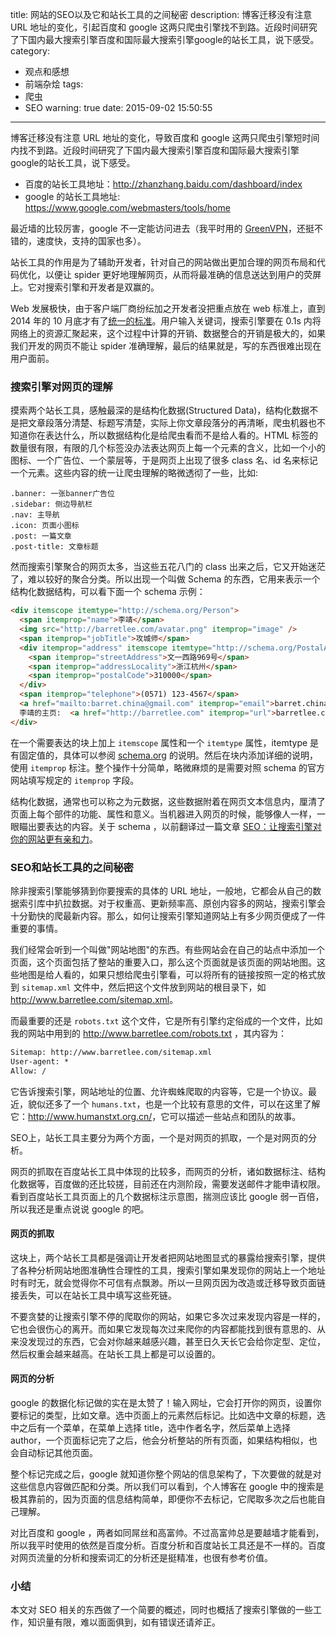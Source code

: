 title: 网站的SEO以及它和站长工具的之间秘密
description: 博客迁移没有注意 URL 地址的变化，引起百度和 google 这两只爬虫引擎找不到路。近段时间研究了下国内最大搜索引擎百度和国际最大搜索引擎google的站长工具，说下感受。
category:
  - 观点和感想
  - 前端杂烩
tags:
  - 爬虫
  - SEO
warning: true
date: 2015-09-02 15:50:55
---


博客迁移没有注意 URL 地址的变化，导致百度和 google 这两只爬虫引擎短时间内找不到路。近段时间研究了下国内最大搜索引擎百度和国际最大搜索引擎google的站长工具，说下感受。

- 百度的站长工具地址：<http://zhanzhang.baidu.com/dashboard/index>
- google 的站长工具地址: <https://www.google.com/webmasters/tools/home>

最近墙的比较厉害，google 不一定能访问进去（我平时用的 [GreenVPN](http://gjsq.link/)，还挺不错的，速度快，支持的国家也多）。

站长工具的作用是为了辅助开发者，针对自己的网站做出更加合理的网页布局和代码优化，以便让 spider 更好地理解网页，从而将最准确的信息送达到用户的荧屏上。它对搜索引擎和开发者是双赢的。

Web 发展极快，由于客户端厂商纷纭加之开发者没把重点放在 web 标准上，直到 2014 年的 10 月底才有了[统一的标准](http://www.w3.org/TR/2014/REC-html5-20141028/)。用户输入关键词，搜索引擎要在 0.1s 内将网络上的资源汇聚起来，这个过程中计算的开销、数据整合的开销是极大的，如果我们开发的网页不能让 spider 准确理解，最后的结果就是，写的东西很难出现在用户面前。

### 搜索引擎对网页的理解

摸索两个站长工具，感触最深的是结构化数据(Structured Data)，结构化数据不是把文章段落分清楚、标题写清楚，实际上你文章段落分的再清晰，爬虫机器也不知道你在表达什么，所以数据结构化是给爬虫看而不是给人看的。HTML 标签的数量很有限，有限的几个标签没办法表达网页上每一个元素的含义，比如一个小的图标、一个广告位、一个蒙层等，于是网页上出现了很多 class 名、id 名来标记一个元素。这些内容的统一让爬虫理解的略微透彻了一些，比如:

```
.banner: 一张banner广告位
.sidebar: 侧边导航栏
.nav: 主导航
.icon: 页面小图标
.post: 一篇文章
.post-title: 文章标题
```

然而搜索引擎聚合的网页太多，当这些五花八门的 class 出来之后，它又开始迷茫了，难以较好的聚合分类。所以出现一个叫做 Schema 的东西，它用来表示一个结构化数据结构，可以看下面一个 schema 示例：

```html
<div itemscope itemtype="http://schema.org/Person">   
  <span itemprop="name">李靖</span>   
  <img src="http://barretlee.com/avatar.png" itemprop="image" />    
  <span itemprop="jobTitle">攻城师</span>   
  <div itemprop="address" itemscope itemtype="http://schema.org/PostalAddress">     
    <span itemprop="streetAddress">文一西路969号</span>     
    <span itemprop="addressLocality">浙江杭州</span>
    <span itemprop="postalCode">310000</span>   
  </div>   
  <span itemprop="telephone">(0571) 123-4567</span>   
  <a href="mailto:barret.china@gmail.com" itemprop="email">barret.china@gmail.com</a>
  李靖的主页:  <a href="http://barretlee.com" itemprop="url">barretlee.com</a>    
</div> 
```

在一个需要表达的块上加上 `itemscope` 属性和一个 `itemtype` 属性，itemtype 是有固定值的，具体可以参阅 [schema.org](http://schema.org/) 的说明。然后在块内添加详细的说明，使用 `itemprop` 标注。整个操作十分简单，略微麻烦的是需要对照 schema 的官方网站填写规定的 `itemprop` 字段。

结构化数据，通常也可以称之为元数据，这些数据附着在网页文本信息内，厘清了页面上每个部件的功能、属性和意义。当机器进入网页的时候，能够像人一样，一眼瞄出要表达的内容。关于 schema ，以前翻译过一篇文章 [SEO：让搜索引擎对你的网站更有亲和力](http://www.barretlee.com/blog/2013/11/01/cb-let-your-page-understood-by-search-engine/)。

### SEO和站长工具的之间秘密

除非搜索引擎能够猜到你要搜索的具体的 URL 地址，一般地，它都会从自己的数据索引库中扒拉数据。对于权重高、更新频率高、原创内容多的网站，搜索引擎会十分勤快的爬最新内容。那么，如何让搜索引擎知道网站上有多少网页便成了一件重要的事情。

我们经常会听到一个叫做"网站地图"的东西。有些网站会在自己的站点中添加一个页面，这个页面包括了整站的重要入口，那么这个页面就是该页面的网站地图。这些地图是给人看的，如果只想给爬虫引擎看，可以将所有的链接按照一定的格式放到 `sitemap.xml` 文件中，然后把这个文件放到网站的根目录下，如 <http://www.barretlee.com/sitemap.xml>。

而最重要的还是 `robots.txt` 这个文件，它是所有引擎约定俗成的一个文件，比如我的网站中用到的 <http://www.barretlee.com/robots.txt> ，其内容为：

```txt
Sitemap: http://www.barretlee.com/sitemap.xml
User-agent: *
Allow: /
```

它告诉搜索引擎，网站地址的位置、允许蜘蛛爬取的内容等，它是一个协议。最近，貌似还多了一个 `humans.txt`，也是一个比较有意思的文件，可以在这里了解它：<http://www.humanstxt.org.cn/>，它可以描述一些站点和团队的故事。

SEO上，站长工具主要分为两个方面，一个是对网页的抓取，一个是对网页的分析。

网页的抓取在百度站长工具中体现的比较多，而网页的分析，诸如数据标注、结构化数据等，百度做的还比较搓，目前还在内测阶段，需要发送邮件才能申请权限。看到百度站长工具页面上的几个数据标注示意图，揣测应该比 google 弱一百倍，所以我还是重点说说 google 的吧。

#### 网页的抓取

这块上，两个站长工具都是强调让开发者把网站地图显式的暴露给搜索引擎，提供了各种分析网站地图准确性合理性的工具，搜索引擎如果发现你的网站上一个地址时有时无，就会觉得你不可信有点飘渺。所以一旦网页因为改造或迁移导致页面链接丢失，可以在站长工具中填写这些死链。

不要贪婪的让搜索引擎不停的爬取你的网站，如果它多次过来发现内容是一样的，它也会很伤心的离开。而如果它发现每次过来爬你的内容都能找到很有意思的、从来没发现过的东西，它会对你越来越感兴趣，甚至日久天长它会给你定型、定位，然后权重会越来越高。在站长工具上都是可以设置的。

#### 网页的分析

google 的数据化标记做的实在是太赞了！输入网址，它会打开你的网页，设置你要标记的类型，比如文章。选中页面上的元素然后标记。比如选中文章的标题，选中之后有一个菜单，在菜单上选择 title，选中作者名字，然后菜单上选择 author，一个页面标记完了之后，他会分析整站的所有页面，如果结构相似，也会自动标记其他页面。

整个标记完成之后，google 就知道你整个网站的信息架构了，下次要做的就是对这些信息内容做匹配和分类。所以我们可以看到，个人博客在 google 中的搜索是极其靠前的，因为页面的信息结构简单，即便你不去标记，它爬取多次之后也能自己理解。

对比百度和 google ，两者如同屌丝和高富帅。不过高富帅总是要越墙才能看到，所以我平时使用的依然是百度分析。百度分析和百度站长工具还是不一样的。百度对网页流量的分析和搜索词汇的分析还是挺精准，也很有参考价值。

### 小结

本文对 SEO 相关的东西做了一个简要的概述，同时也概括了搜索引擎做的一些工作，知识量有限，难以面面俱到，如有错误还请斧正。




